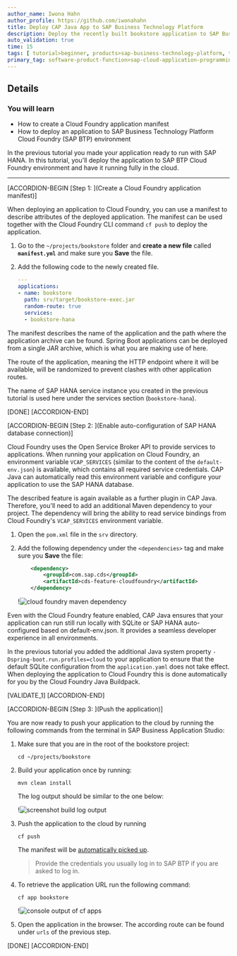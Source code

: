 ```yaml
---
author_name: Iwona Hahn
author_profile: https://github.com/iwonahahn
title: Deploy CAP Java App to SAP Business Technology Platform
description: Deploy the recently built bookstore application to SAP Business Technology Platform using the Cloud Foundry CLI.
auto_validation: true
time: 15
tags: [ tutorial>beginner, products>sap-business-technology-platform, topic>java, products>sap-business-application-studio]
primary_tag: software-product-function>sap-cloud-application-programming-model
---
```


## Details
### You will learn
  - How to create a Cloud Foundry application manifest
  - How to deploy an application to SAP Business Technology Platform Cloud Foundry (SAP BTP) environment

In the previous tutorial you made your application ready to run with SAP HANA. In this tutorial, you'll deploy the application to SAP BTP Cloud Foundry environment and have it running fully in the cloud.

---

[ACCORDION-BEGIN [Step 1: ](Create a Cloud Foundry application manifest)]

When deploying an application to Cloud Foundry, you can use a manifest to describe attributes of the deployed application. The manifest can be used together with the Cloud Foundry CLI command `cf push` to deploy the application.

1. Go to the `~/projects/bookstore` folder and **create a new file** called **`manifest.yml`** and make sure you **Save** the file.

2. Add the following code to the newly created file.

    ```YAML
    ---
    applications:
    - name: bookstore
      path: srv/target/bookstore-exec.jar
      random-route: true
      services:
      - bookstore-hana
    ```

The manifest describes the name of the application and the path where the application archive can be found. Spring Boot applications can be deployed from a single JAR archive, which is what you are making use of here.

The route of the application, meaning the HTTP endpoint where it will be available, will be randomized to prevent clashes with other application routes.

The name of SAP HANA service instance you created in the previous tutorial is used here under the services section (`bookstore-hana`).

[DONE]
[ACCORDION-END]

[ACCORDION-BEGIN [Step 2: ](Enable auto-configuration of SAP HANA database connection)]

Cloud Foundry uses the Open Service Broker API to provide services to applications. When running your application on Cloud Foundry, an environment variable `VCAP_SERVICES` (similar to the content of the `default-env.json`) is available, which contains all required service credentials. CAP Java can automatically read this environment variable and configure your application to use the SAP HANA database.

The described feature is again available as a further plugin in CAP Java. Therefore, you'll need to add an additional Maven dependency to your project. The dependency will bring the ability to read service bindings from Cloud Foundry's `VCAP_SERVICES` environment variable.

1. Open the `pom.xml` file in the `srv` directory.

2. Add the following dependency under the `<dependencies>` tag and make sure you **Save** the file:

    ```XML
        <dependency>
            <groupId>com.sap.cds</groupId>
            <artifactId>cds-feature-cloudfoundry</artifactId>
        </dependency>
    ```

    !![cloud foundry maven dependency](cloudfoundry-feature.png)

Even with the Cloud Foundry feature enabled, CAP Java ensures that your application can run still run locally with SQLite or SAP HANA auto-configured based on default-env.json. It provides a seamless developer experience in all environments.

In the previous tutorial you added the additional Java system property `-Dspring-boot.run.profiles=cloud` to your application to ensure that the default SQLite configuration from the `application.yaml` does not take effect. When deploying the application to Cloud Foundry this is done automatically for you by the Cloud Foundry Java Buildpack.

[VALIDATE_1]
[ACCORDION-END]


[ACCORDION-BEGIN [Step 3: ](Push the application)]

You are now ready to push your application to the cloud by running the following commands from the terminal in SAP Business Application Studio:

1. Make sure that you are in the root of the bookstore project:

    ```Shell/Bash
    cd ~/projects/bookstore
    ```

2. Build your application once by running:

    ```Shell/Bash
    mvn clean install
    ```

    The log output should be similar to the one below:

    !![screenshot build log output](expected-build-output.png)

3. Push the application to the cloud by running

    ```Shell/Bash
    cf push
    ```

     The manifest will be [automatically picked up](https://cli.cloudfoundry.org/en-US/cf/push.html).


    >Provide the credentials you usually log in to SAP BTP if you are asked to log in.

4. To retrieve the application URL run the following command:

    ```Shell/Bash
    cf app bookstore
    ```

    !![console output of cf apps](cf-app-route.png)


5. Open the application in the browser. The according route can be found under `urls` of the previous step.

[DONE]
[ACCORDION-END]
